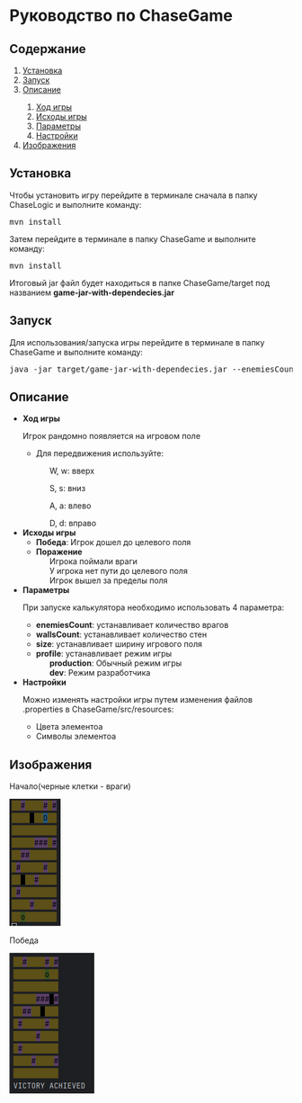 <!DOCTYPE html>
<html>

<body>
    <h1>Руководство по ChaseGame </h1>
    <h2>Содержание</h2>
    <ol>
        <li><a name="1" href="#1-1">Установка</a></li>
        <li><a name="2" href="#2-2">Запуск</a></li>
        <li><a name="4" href="#4-4">Описание</a>
            <div class="description">
                <ol>
                    <li><a name="4.1" href="#4-4-1">Ход игры</a></li>
                    <li><a name="4.2" href="#4-4-2">Исходы игры</a></li>
                    <li><a name="4.3" href="#4-4-3">Параметры</a></li>
                    <li><a name="4.3" href="#4-4-4">Настройки</a></li>
                </ol>
            </div>
        </li>
        <li><a name="5" href="#5-5">Изображения</a></li>
    </ol>
    <h2><a name="1-1"></a>Установка</h2>
    <p>Чтобы установить игру перейдите в терминале сначала в папку ChaseLogic и выполните команду:</p>
    <pre>mvn install</pre>
    <p>Затем перейдите в терминале в папку ChaseGame и выполните команду:</p>
    <pre>mvn install</pre>
    <p>Итоговый jar файл будет находиться в папке ChaseGame/target под названием <b>game-jar-with-dependecies.jar</b></p>
    <h2><a name="2-2"></a>Запуск</h2>
    <p>Для использования/запуска игры перейдите в терминале в папку ChaseGame и выполните команду:</p>
    <pre>java -jar target/game-jar-with-dependecies.jar --enemiesCount=2 --wallsCount=15 --size=10 --profile=production</pre>
    <h2><a name="4-4"></a>Описание</h2>
    <ul>
        <li><a name="4-4-1"></a><b>Ход игры</b>
            <p>Игрок рандомно появляется на игровом поле</p>
            <ul>
                <li> Для передвижения используйте:</li>
                    <ul> W, w: вверх</ul>
                    <ul> S, s: вниз</ul>
                    <ul> A, a: влево</ul>
                    <ul> D, d: вправо</ul>
            </ul>
        </li>
        <li><a name="4-4-2"></a><b>Исходы игры</b>
            <ul>
                <li> <b>Победа</b>: Игрок дошел до целевого поля</li>
                <li> <b>Поражение</b>
                    <ul> Игрока поймали враги</ul>
                    <ul> У игрока нет пути до целевого поля</ul>
                    <ul> Игрок вышел за пределы поля</ul>
                </li>
            </ul>
        </li>
        <li><a name="4-4-3"></a><b>Параметры</b>
            <p>При запуске калькулятора необходимо использовать 4 параметра:</p>
            <ul>
                <li> <b>enemiesCount</b>: устанавливает количество врагов</li>
                <li> <b>wallsCount</b>: устанавливает количество стен</li>
                <li> <b>size</b>: устанавливает ширину игрового поля</li>
                <li> <b>profile</b>: устанавливает режим игры
                    <ul><b>production</b>: Обычный режим игры</ul>
                    <ul><b>dev</b>: Режим разработчика</ul>
                </li>
            </ul>
        </li>
        <li><a name="4-4-4"></a><b>Настройки</b>
            <p>Можно изменять настройки игры путем изменения файлов .properties в ChaseGame/src/resources: </p>
            <ul>
                <li> Цвета элементоа</li>
                <li> Символы элементоа</li>
            </ul>
        </li>
    </ul>
    <h2><a name="5-5"></a>Изображения</h2>
    <p>Начало(черные клетки - враги)</p>
    <img src="images/start.png">
    <p></p>
    <p>Победа</p>
    <img src="images/win.png">
</body>

</html>
